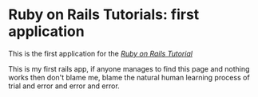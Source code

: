# Ruby on Rails Tutorials: first application

This is the first application for the
[*Ruby on Rails Tutorial*](http://railstutorial.org/)

This is my first rails app, if anyone manages to find this page and nothing works then don't blame me, blame the natural human learning process of trial and error and error and error.